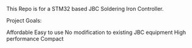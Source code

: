 This Repo is for a STM32 based JBC Soldering Iron Controller.

Project Goals:

Affordable
Easy to use
No modification to existing JBC equipment
High performance
Compact
